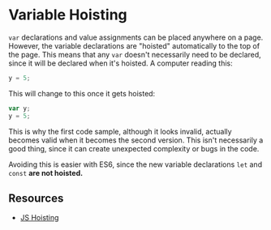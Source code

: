 # Variable Hoisting

`var` declarations and value assignments can be placed anywhere on a page. However, the variable declarations are "hoisted" automatically to the top of the page. This means that any `var` doesn't necessarily need to be declared, since it will be declared when it's hoisted. A computer reading this:

```javascript
y = 5;
```

This will change to this once it gets hoisted:

```javascript
var y;
y = 5;
```

This is why the first code sample, although it looks invalid, actually becomes valid when it becomes the second version. This isn't necessarily a good thing, since it can create unexpected complexity or bugs in the code.

Avoiding this is easier with ES6, since the new variable declarations `let` and `const` **are not hoisted.**

## Resources

* [JS Hoisting](https://www.w3schools.com/js/js_hoisting.asp)
